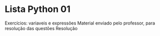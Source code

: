 # Lista Python 01

 Exercícios: variaveis e expressões
 Material enviado pelo professor, para resolução das questões
 Resolução
